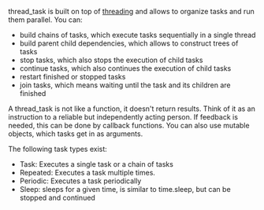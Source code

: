 thread_task is built on top of
[threading](https://docs.python.org/3.8/library/threading.html "threading package")
and allows to organize tasks and run them parallel. You can:
- build chains of tasks, which execute tasks sequentially in a single thread
- build parent child dependencies, which allows to construct trees of tasks
- stop tasks, which also stops the execution of child tasks
- continue tasks, which also continues the execution of child tasks
- restart finished or stopped tasks
- join tasks, which means waiting until the task and its children are finished

A thread_task is not like a function, it doesn't return results. Think
of it as an instruction to a reliable but independently acting
person. If feedback is needed, this can be done by callback
functions. You can also use mutable objects, which tasks get in
as arguments.

The following task types exist:
- Task: Executes a single task or a chain of tasks
- Repeated: Executes a task multiple times.
- Periodic: Executes a task periodically
- Sleep: sleeps for a given time, is similar to time.sleep, but can be stopped and continued
